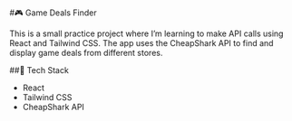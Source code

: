 #🎮 Game Deals Finder

This is a small practice project where I’m learning to make API calls using React and Tailwind CSS.
The app uses the CheapShark API
 to find and display game deals from different stores.

##🧩 Tech Stack

- React
- Tailwind CSS
- CheapShark API